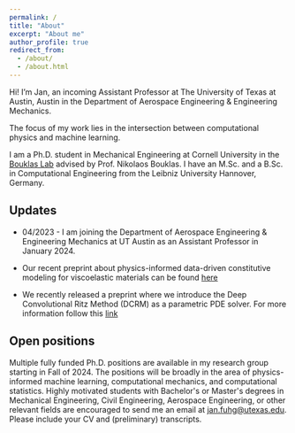 ```yaml
---
permalink: /
title: "About"
excerpt: "About me"
author_profile: true
redirect_from: 
  - /about/
  - /about.html
---
```


Hi! I’m Jan, an incoming Assistant Professor at The University of Texas at Austin, Austin in the Department of Aerospace Engineering & Engineering Mechanics. 

The focus of my work lies in the intersection between computational physics and machine learning. 

I am a Ph.D. student in Mechanical Engineering at Cornell University in the [Bouklas Lab](https://blogs.cornell.edu/bouklaslab/) advised by Prof. Nikolaos Bouklas. 
I have an M.Sc. and a B.Sc. in Computational Engineering from the Leibniz University Hannover, Germany. 


## Updates

  * 04/2023 - I am joining the Department of Aerospace Engineering & Engineering Mechanics at UT Austin as an Assistant Professor in January 2024.
    
  * Our recent preprint about physics-informed data-driven constitutive modeling for viscoelastic materials can be found [here](https://arxiv.org/pdf/2304.13897.pdf)

  * We recently released a preprint where we introduce the Deep Convolutional Ritz Method (DCRM) as a parametric PDE solver. For more information follow this [link](https://arxiv.org/pdf/2206.04675.pdf)

## Open positions
Multiple fully funded Ph.D. positions are available in my research group starting in Fall of 2024. The positions will be broadly in the area of physics-informed machine learning, computational mechanics, and computational statistics. Highly motivated students with Bachelor's or Master's degrees in Mechanical Engineering, Civil Engineering, Aerospace Engineering, or other relevant fields are encouraged to send me an email at <jan.fuhg@utexas.edu>. Please include your CV and (preliminary) transcripts.



